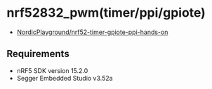 nrf52832_pwm(timer/ppi/gpiote)
=============================

- [NordicPlayground/nrf52-timer-gpiote-ppi-hands-on](https://github.com/NordicPlayground/nrf52-timer-gpiote-ppi-hands-on)

Requirements
------------
- nRF5 SDK version 15.2.0
- Segger Embedded Studio v3.52a
